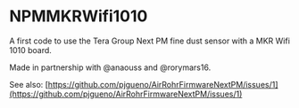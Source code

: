 # NPMMKRWifi1010

A first code to use the Tera Group Next PM fine dust sensor with a MKR Wifi 1010 board.

Made in partnership with @anaouss and @rorymars16.

See also: [https://github.com/pjgueno/AirRohrFirmwareNextPM/issues/1](https://github.com/pjgueno/AirRohrFirmwareNextPM/issues/1)